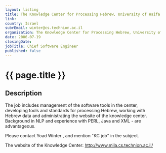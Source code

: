 ```yaml
---
layout: listing
title: The Knowledge Center for Processing Hebrew, University of Haifa - Chief Software Engineer
link:
country: Israel
subrEmail: winter@cs.technion.ac.il
organization: The Knowledge Center for Processing Hebrew, University of Haifa 
date: 2006-07-19
closingDate: 
jobTitle: Chief Software Engineer
published: false
---
```



# {{ page.title }}

## Description



<p>The job includes management of the software tools in the center, developing tools and standards for processing Hebrew, working with Hebrew data and administrating the website of the knowledge center.                             
Background in NLP and experience with PERL, Java and XML - are advantageous.</p>

<p>Please contact Yoad Winter <winter@cs.technion.ac.il>, and mention "KC job" in the subject.</p>                                                
                                                                                
<p>The website of the Knowledge Center:                                            
<a href="http://www.mila.cs.technion.ac.il/">http://www.mila.cs.technion.ac.il/ </a></p>  
